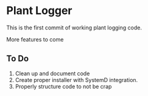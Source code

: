 # Plant Logger

This is the first commit of working plant logging code.

More features to come

## To Do

1. Clean up and document code
2. Create proper installer with SystemD integration.
3. Properly structure code to not be crap
